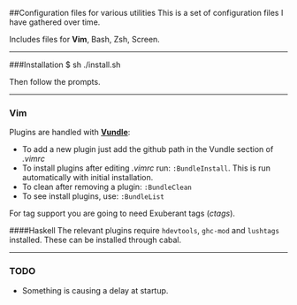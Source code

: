 ##Configuration files for various utilities
This is a set of configuration files I have gathered over time.

Includes files for **Vim**, Bash, Zsh, Screen.

-------------------
###Installation
    $ sh ./install.sh

Then follow the prompts.


----------
### Vim 
Plugins are handled with [**Vundle**](https://github.com/gmarik/vundle):

 * To add a new plugin just add the github path in the Vundle section of *.vimrc*
 * To install plugins after editing *.vimrc* run: `:BundleInstall`. This is run automatically with initial installation.
 * To clean after removing a plugin: `:BundleClean`
 * To see install plugins, use: `:BundleList`

For tag support you are going to need Exuberant tags (*ctags*).

####Haskell
The relevant plugins require `hdevtools`, `ghc-mod` and `lushtags` installed. These can be installed through cabal.

----------
### TODO
 * Something is causing a delay at startup.
